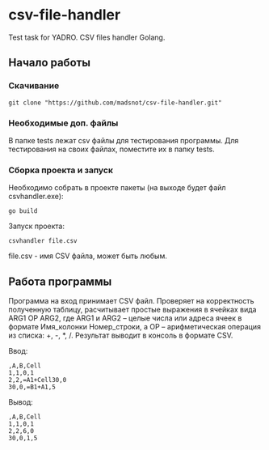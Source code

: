# csv-file-handler
Test task for YADRO. CSV files handler Golang.

## Начало работы

### Скачивание
```
git clone "https://github.com/madsnot/csv-file-handler.git"
```

### Необходимые доп. файлы
В папке tests лежат csv файлы для тестирования программы. Для тестирования на своих файлах, поместите их в папку tests.

### Сборка проекта и запуск
Необходимо собрать в проекте пакеты (на выходе будет файл csvhandler.exe):
```
go build
```
Запуск проекта:
```
csvhandler file.csv
```
file.csv - имя CSV файла, может быть любым.

## Работа программы
Программа на вход принимает CSV файл. Проверяет на корректность полученную таблицу, расчитывает простые выражения в ячейках вида ARG1 OP ARG2, где ARG1 и ARG2 – целые числа или адреса ячеек в формате Имя_колонки Номер_строки, а OP – арифметическая операция из списка: +, -, *, /. Результат выводит в консоль в формате CSV.

Ввод:
```csv
,A,B,Cell
1,1,0,1
2,2,=A1+Cell30,0
30,0,=B1+A1,5
```
Вывод:
```csv
,A,B,Cell
1,1,0,1
2,2,6,0
30,0,1,5
```